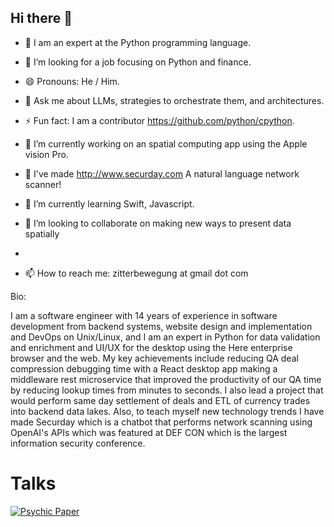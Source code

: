 ## Hi there 👋 

- 🐍 I am an expert at the Python programming language.
- 🤔 I’m looking for a job focusing on Python and finance.
- 😄 Pronouns: He / Him.
- 💬 Ask me about LLMs, strategies to orchestrate them, and architectures.
- ⚡ Fun fact: I am a contributor https://github.com/python/cpython.
- 🔭 I’m currently working on an spatial computing app using the Apple vision Pro.
- 🔎 I've made http://www.securday.com A natural language network scanner!
- 🌱 I’m currently learning Swift, Javascript.
- 👯 I’m looking to collaborate on making new ways to present data spatially

- 
- 📫 How to reach me: zitterbewegung at gmail dot com

Bio:

I am a software engineer with 14 years of experience in software development from backend systems, website design and implementation and DevOps on Unix/Linux, and I am an expert in Python for data validation and enrichment and UI/UX for the desktop using the Here enterprise browser and the web. My key achievements include reducing QA deal compression debugging time with a React desktop app making a middleware rest microservice that improved the productivity of our QA time by reducing lookup times from minutes to seconds. I also lead a project that would perform same day settlement of deals and ETL of currency trades into backend data lakes. Also, to teach myself new technology trends I have made Securday which is a chatbot that performs network scanning using OpenAI's APIs which was featured at DEF CON which is the largest information security conference.
<!--
**zitterbewegung/zitterbewegung** is a ✨ _special_ ✨ repository because its `README.md` (this file) appears on your GitHub profile.

Here are some ideas to get you started:

- 🔭 I’m currently working on ...
- 🌱 I’m currently learning ...
- 👯 I’m looking to collaborate on ...
- 🤔 I’m looking for help with ...
- 💬 Ask me about ...
- 📫 How to reach me: ...
- 😄 Pronouns: ...
- ⚡ Fun fact: ...
-->

# Talks

[![Psychic Paper](https://img.youtube.com/vi/ssLu8xHMwSk/0.jpg)](https://www.youtube.com/watch?v=ssLu8xHMwSk)
